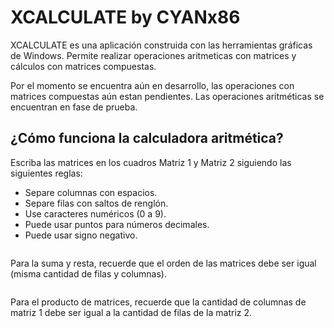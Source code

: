 # XCALCULATE by CYANx86

XCALCULATE es una aplicación construida con las herramientas
gráficas de Windows. Permite realizar operaciones aritmeticas
con matrices y cálculos con matrices compuestas.

Por el momento se encuentra aún en desarrollo, las operaciones
con matrices compuestas aún estan pendientes. Las operaciones
aritméticas se encuentran en fase de prueba.

## ¿Cómo funciona la calculadora aritmética?

Escriba las matrices en los cuadros Matriz 1 y Matriz 2 siguiendo
las siguientes reglas:
* Separe columnas con espacios.
* Separe filas con saltos de renglón.
* Use caracteres numéricos (0 a 9).
* Puede usar puntos para números decimales.
* Puede usar signo negativo.

<img scr="images/example1.png" width="200">

Para la suma y resta, recuerde que el orden de las matrices debe ser igual
(misma cantidad de filas y columnas).

<img scr="images/example2.png" width="200">

Para el producto de matrices, recuerde que la cantidad de columnas de matriz 1 debe ser
igual a la cantidad de filas de la matriz 2.